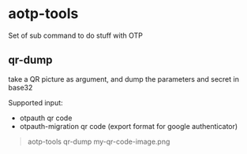 # aotp-tools

Set of sub command to do stuff with OTP

## qr-dump

take a QR picture as argument, and dump the parameters and secret in base32

Supported input:

* otpauth qr code
* otpauth-migration qr code (export format for google authenticator)

> aotp-tools qr-dump my-qr-code-image.png
